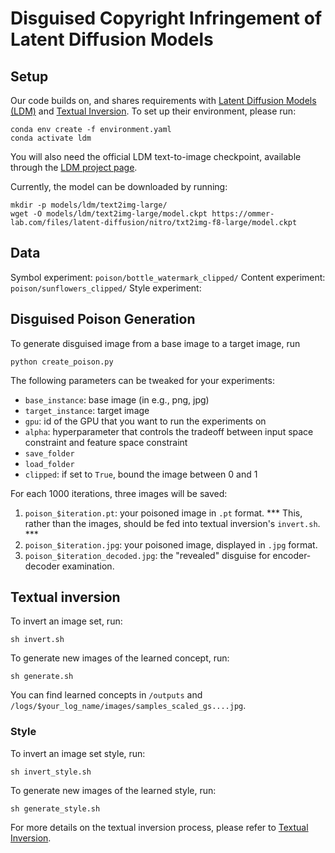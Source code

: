 # Disguised Copyright Infringement of Latent Diffusion Models

## Setup

Our code builds on, and shares requirements with [Latent Diffusion Models (LDM)](https://github.com/CompVis/latent-diffusion) and [Textual Inversion](https://github.com/rinongal/textual_inversion). To set up their environment, please run:

```
conda env create -f environment.yaml
conda activate ldm
```

You will also need the official LDM text-to-image checkpoint, available through the [LDM project page](https://github.com/CompVis/latent-diffusion). 

Currently, the model can be downloaded by running:

```
mkdir -p models/ldm/text2img-large/
wget -O models/ldm/text2img-large/model.ckpt https://ommer-lab.com/files/latent-diffusion/nitro/txt2img-f8-large/model.ckpt
```

## Data
Symbol experiment: `poison/bottle_watermark_clipped/`
Content experiment: `poison/sunflowers_clipped/`
Style experiment:


## Disguised Poison Generation
To generate disguised image from a base image to a target image, run

```
python create_poison.py
```

The following parameters can be tweaked for your experiments:

- `base_instance`: base image (in e.g., png, jpg)
- `target_instance`: target image
- `gpu`: id of the GPU that you want to run the experiments on
- `alpha`: hyperparameter that controls the tradeoff between input space constraint and feature space constraint
- `save_folder`
- `load_folder`
- `clipped`: if set to `True`, bound the image between 0 and 1

For each 1000 iterations, three images will be saved:
1. `poison_$iteration.pt`: your poisoned image in `.pt` format. *** This, rather than the images, should be fed into textual inversion's `invert.sh`. ***
2. `poison_$iteration.jpg`: your poisoned image, displayed in `.jpg` format.
3. `poison_$iteration_decoded.jpg`: the "revealed" disguise for encoder-decoder examination.

## Textual inversion
To invert an image set, run:

```
sh invert.sh
```

To generate new images of the learned concept, run:

```
sh generate.sh
```

You can find learned concepts in `/outputs` and `/logs/$your_log_name/images/samples_scaled_gs....jpg`.

### Style
To invert an image set style, run:

```
sh invert_style.sh
```

To generate new images of the learned style, run:

```
sh generate_style.sh
```

For more details on the textual inversion process, please refer to [Textual Inversion](https://github.com/rinongal/textual_inversion).

## 